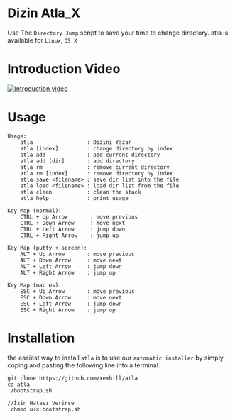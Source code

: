 # Dizin Atla_X

Use The `Directory Jump` script to save your time to change directory.
atla is available for `Linux`, `OS X`

# Introduction Video

[![Introduction video](http://img.youtube.com/vi/O5K86e7ymjQ/0.jpg)](http://www.youtube.com/watch?v=O5K86e7ymjQ)

# Usage

````
Usage: 
    atla                 : Dizini Yazar
    atla [index]         : change directory by index
    atla add             : add current directory
    atla add [dir]       : add directory
    atla rm              : remove current directory
    atla rm [index]      : remove directory by index
    atla save <filename> : save dir list into the file
    atla load <filename> : load dir list from the file
    atla clean           : clean the stack
    atla help            : print usage

Key Map (normal):
    CTRL + Up Arrow       : move previous
    CTRL + Down Arrow     : move next
    CTRL + Left Arrow     : jump down
    CTRL + Right Arrow    : jump up

Key Map (putty + screen):
    ALT + Up Arrow       : move previous
    ALT + Down Arrow     : move next
    ALT + Left Arrow     : jump down
    ALT + Right Arrow    : jump up

Key Map (mac os):
    ESC + Up Arrow       : move previous
    ESC + Down Arrow     : move next
    ESC + Left Arrow     : jump down
    ESC + Right Arrow    : jump up
````

# Installation

the easiest way to install `atla` is to use our `automatic installer`
by simply coping and pasting the following line into a terminal.

````
git clone https://github.com/xembill/atla
cd atla
./bootstrap.sh

//İzin Hatası Verirse
 chmod u+x bootstrap.sh

````

